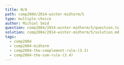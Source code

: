 ```yaml
---
title: N/A
path: comp2804/2014-winter-midterm/5
type: multiple-choice
author: Michiel Smid
question: comp2804/2014-winter-midterm/5/question.ts
solution: comp2804/2014-winter-midterm/5/solution.md
tags:
  - comp2804
  - comp2804-midterm
  - comp2804-the-complement-rule-(3.3)
  - comp2804-the-sum-rule-(3.4)
---
```

